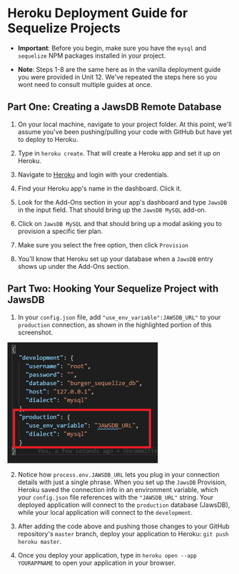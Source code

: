 # Heroku Deployment Guide for Sequelize Projects

* **Important**: Before you begin, make sure you have the `mysql` and `sequelize` NPM packages installed in your project.

* **Note**: Steps 1-8 are the same here as in the vanilla deployment guide you were provided in Unit 12. We've repeated the steps here so you wont need to consult multiple guides at once.

## Part One: Creating a JawsDB Remote Database

1. On your local machine, navigate to your project folder. At this point, we'll assume you've been pushing/pulling your code with GitHub but have yet to deploy to Heroku.

2. Type in `heroku create`. That will create a Heroku app and set it up on Heroku.

3. Navigate to [Heroku](https://www.heroku.com) and login with your credentials.

4. Find your Heroku app's name in the dashboard. Click it.

5. Look for the Add-Ons section in your app's dashboard and type `JawsDB` in the input field. That should bring up the `JawsDB MySQL` add-on.

6. Click on `JawsDB MySQL` and that should bring up a modal asking you to provision a specific tier plan.

7. Make sure you select the free option, then click `Provision`

8. You'll know that Heroku set up your database when a `JawsDB` entry shows up under the Add-Ons section.

## Part Two: Hooking Your Sequelize Project with JawsDB

1. In your `config.json` file, add `"use_env_variable":JAWSDB_URL"` to your `production` connection, as shown in the highlighted portion of this screenshot.

![config.json](./images/sequelize-deploy-config.png "config.json")

2. Notice how `process.env.JAWSDB_URL` lets you plug in your connection details with just a single phrase. When you set up the `JawsDB` Provision, Heroku saved the connection info in an environment variable, which your `config.json` file references with the `"JAWSDB_URL"` string. Your deployed application will connect to the `production` database (JawsDB), while your local application will connect to the `development`.

3. After adding the code above and pushing those changes to your GitHub repository's `master` branch, deploy your application to Heroku: `git push heroku master`.

4. Once you deploy your application, type in `heroku open --app YOURAPPNAME` to open your application in your browser.
